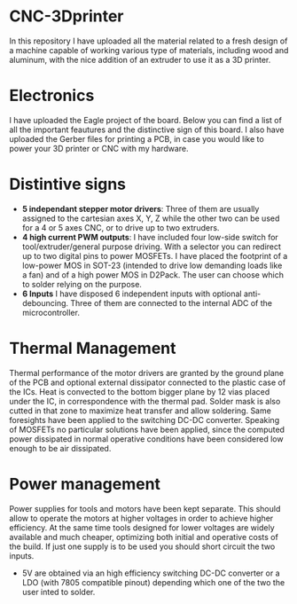 # CNC-3Dprinter

In this repository I have uploaded all the material related to a fresh design of a machine capable of working various type of materials, including wood and aluminum, with the nice addition of an extruder to use it as a 3D printer.

# Electronics
I have uploaded the Eagle project of the board. Below you can find a list of all the important feautures and the distinctive sign of this board. I also have uploaded the Gerber files for printing a PCB, in case you would like to power your 3D printer or CNC with my hardware.

# Distintive signs
* **5 independant stepper motor drivers**: Three of them are usually assigned to the cartesian axes X, Y, Z while the other two can be used for a 4 or 5 axes CNC, or to drive up to two extruders.
* **4 high current PWM outputs**: I have included four low-side switch for tool/extruder/general purpose driving. With a selector you can redirect up to two digital pins to power MOSFETs. I have placed the footprint of a low-power MOS in SOT-23 (intended to drive low demanding loads like a fan) and of a high power MOS in D2Pack. The user can choose which to solder relying on the purpose.
* **6 Inputs** I have disposed 6 independent inputs with optional anti-debouncing. Three of them are connected to the internal ADC of the microcontroller.

# Thermal Management
Thermal performance of the motor drivers are granted by the ground plane of the PCB and optional external dissipator connected to the plastic case of the ICs. Heat is convected to the bottom bigger plane by 12 vias placed under the IC, in correspondence with the thermal pad. Solder mask is also cutted in that zone to maximize heat transfer and allow soldering. Same foresights have been applied to the switching DC-DC converter.
Speaking of MOSFETs no particular solutions have been applied, since the computed power dissipated in normal operative conditions have been considered low enough to be air dissipated.

# Power management
Power supplies for tools and motors have been kept separate. This should allow to operate the motors at higher voltages in order to achieve higher efficiency. At the same time tools designed for lower voltages are widely available and much cheaper, optimizing both initial and operative costs of the build. If just one supply is to be used you should short circuit the two inputs.
* 5V are obtained via an high efficiency switching DC-DC converter or a LDO (with 7805 compatible pinout) depending which one of the two the user inted to solder.
